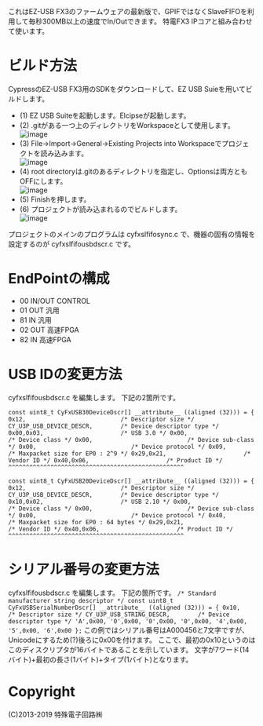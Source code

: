 これはEZ-USB FX3のファームウェアの最新版で、GPIFではなくSlaveFIFOを利用して毎秒300MB以上の速度でIn/Outできます。
特電FX3 IPコアと組み合わせて使います。

# ビルド方法
CypressのEZ-USB FX3用のSDKをダウンロードして、EZ USB Suieを用いてビルドします。

+ (1) EZ USB Suiteを起動します。Elcipseが起動します。
+ (2) .gitがある一つ上のディレクトリをWorkspaceとして使用します。<br>![image](http://git3.tokudenkairo.co.jp/nahitafu/SlaveFifoNP1064/raw/master/firm1.png)
+ (3) File->Import->General->Existing Projects into Workspaceでプロジェクトを読み込みます。<br> ![image](http://git3.tokudenkairo.co.jp/nahitafu/SlaveFifoNP1064/raw/master/firm2.png)
+ (4) root directoryは.gitのあるディレクトリを指定し、Optionsは両方ともOFFにします。<br>![image](http://git3.tokudenkairo.co.jp/nahitafu/SlaveFifoNP1064/raw/master/firm3.png)
+ (5) Finishを押します。
+ (6) プロジェクトが読み込まれるのでビルドします。<br>![image](http://git3.tokudenkairo.co.jp/nahitafu/SlaveFifoNP1064/raw/master/firm5.png)

プロジェクトのメインのプログラムは cyfxslfifosync.c で、機器の固有の情報を設定するのが cyfxslfifousbdscr.c です。

# EndPointの構成
+ 00 IN/OUT CONTROL
+ 01 OUT 汎用
+ 81 IN 汎用
+ 02 OUT 高速FPGA
+ 82 IN 高速FPGA

# USB IDの変更方法
cyfxslfifousbdscr.c を編集します。
下記の2箇所です。

`
const uint8_t CyFxUSB30DeviceDscr[] __attribute__ ((aligned (32))) =
{
    0x12,                           /* Descriptor size */
    CY_U3P_USB_DEVICE_DESCR,        /* Device descriptor type */
    0x00,0x03,                      /* USB 3.0 */
    0x00,                           /* Device class */
    0x00,                           /* Device sub-class */
    0x00,                           /* Device protocol */
    0x09,                           /* Maxpacket size for EP0 : 2^9 */
    0x29,0x21,                      /* Vendor ID */
    0x40,0x06,                      /* Product ID */
    ^^^^^^^^^^^^^^^^^^^^^^^^^^^^^^^^^^^^^^^^^^^^^^^^^^
`

`
const uint8_t CyFxUSB20DeviceDscr[] __attribute__ ((aligned (32))) =
{
    0x12,                           /* Descriptor size */
    CY_U3P_USB_DEVICE_DESCR,        /* Device descriptor type */
    0x10,0x02,                      /* USB 2.10 */
    0x00,                           /* Device class */
    0x00,                           /* Device sub-class */
    0x00,                           /* Device protocol */
    0x40,                           /* Maxpacket size for EP0 : 64 bytes */
    0x29,0x21,                      /* Vendor ID */
    0x40,0x06,                      /* Product ID */
    ^^^^^^^^^^^^^^^^^^^^^^^^^^^^^^^^^^^^^^^^^^^^^^^^^^
`

# シリアル番号の変更方法
cyfxslfifousbdscr.c を編集します。
下記の箇所です。
`
/* Standard manufacturer string descriptor */
const uint8_t CyFxUSBSerialNumberDscr[] __attribute__ ((aligned (32))) =
{
    0x10,                           /* Descriptor size */
    CY_U3P_USB_STRING_DESCR,        /* Device descriptor type */
    'A',0x00,
    '0',0x00,
    '0',0x00,
    '0',0x00,
    '4',0x00,
    '5',0x00,
    '6',0x00
};
`
この例ではシリアル番号はA000456と7文字ですが、Unicodeにするため(?)後ろに0x00を付けます。
ここで、最初の0x10というのはこのディスクリプタが16バイトであることを示しています。
文字が7ワード(14バイト)+最初の長さ(1バイト)+タイプ(1バイト)となります。

# Copyright
(C)2013-2019 特殊電子回路㈱
